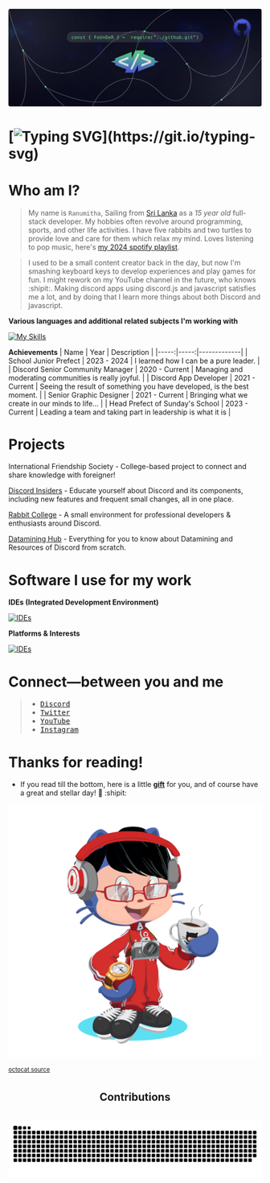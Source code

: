 ![FoUnDeR's Github Banner](Banner.png)

# [![Typing SVG](https://readme-typing-svg.demolab.com?font=JetBrains+Mono&weight=500&size=30&pause=1000&color=5865F2&background=5865F200&random=false&width=435&lines=I'm+Ranumitha.;A.K.A+FoUnDeR%2C;A.K.A+Just+Mighty+Yeti%2C;A.K.A+Grzzly.)](https://git.io/typing-svg) 

# Who am I?
> My name is `Ranumitha`, Sailing from [Sri Lanka](https://en.wikipedia.org/wiki/Sri_Lanka) as a _15 year old_ full-stack developer. My hobbies often revolve around programming, sports, and other life activities. I have five rabbits and two turtles to provide love and care for them which relax my mind. Loves listening to pop music, here's [my 2024 spotify playlist](https://open.spotify.com/playlist/1y4DzCJVfeCzMk3VqNJaH1?si=eb1e8518c9f349e1&nd=1&dlsi=d3b0aa40ca654613). 

> I used to be a small content creator back in the day, but now I'm smashing keyboard keys to develop experiences and play games for fun. I might rework on my YouTube channel in the future, who knows :shipit:. Making discord apps using discord.js and javascript satisfies me a lot, and by doing that I learn more things about both Discord and javascript.

**Various languages and additional related subjects I'm working with**

[![My Skills](https://skillicons.dev/icons?i=js,css,html,discordjs,java,ts,lua,py,tailwind,react,bots,git,mongodb,nodejs,workers,windows,arduino,electron,kotlin,md&perline=10)](https://skillicons.dev)

**Achievements**
| Name | Year | Description |
|-----:|-----:|-------------|
| School Junior Prefect | 2023 - 2024 | I learned how I can be a pure leader. |
| Discord Senior Community Manager | 2020 - Current | Managing and moderating communities is really joyful. |
| Discord App Developer | 2021 - Current | Seeing the result of something you have developed, is the best moment. |
| Senior Graphic Designer | 2021 - Current | Bringing what we create in our minds to life... |
| Head Prefect of Sunday's School | 2023 - Current | Leading a team and taking part in leadership is what it is |

# **Projects**

International Friendship Society - College-based project to connect and share knowledge with foreigner!

[Discord Insiders](https://discord.gg/cGvgpGTdDU) - Educate yourself about Discord and its components, including new features and frequent small changes, all in one place.

[Rabbit College](https://github.com/rabbit-college/) - A small environment for professional developers & enthusiasts around Discord.

[Datamining Hub](https://github.com/FoUnDeRR/datamining-hub) - Everything for you to know about Datamining and Resources of Discord from scratch.

# Software I use for my work

**IDEs (Integrated Development Environment)**

[![IDEs](https://skillicons.dev/icons?i=vscode,visualstudio,sublime,idea,notion)](https://skillicons.dev)

**Platforms & Interests**

[![IDEs](https://skillicons.dev/icons?i=discord,figma,github,ps,webpack,apple,blender)](https://skillicons.dev)

# Connect—between you and me
> - <kbd>[Discord](https://discord.com/users/965629616012267570)</kbd>
> - <kbd>[Twitter](https://x.com/JustMightyYeti)</kbd>
> - <kbd>[YouTube](https://www.youtube.com/channel/@JustMightyYetiii)</kbd>
> - <kbd>[Instagram](https://www.instagram.com/itz.mightyyeti/)</kbd>

# Thanks for reading!
- If you read till the bottom, here is a little **[gift](https://youtu.be/ddIYuXHpKpA?si=DUvI32CCVcn3dr1o)** for you, and of course have a great and stellar day! :blue_heart: :shipit:

![FoUnDeR's Octocat](My_Octocat.png)

<sup>[octocat source](https://myoctocat.com/build-your-octocat/)</sup>


<div align="center">
  <h2>Contributions</h2>
  <br>
  <img alt="snake eating my contributions" src="https://raw.githubusercontent.com/FoUnDeRR/FoUnDeRR/output/github-contribution-grid-snake.svg" />
  
  <br/><br/><br/>
</div>
